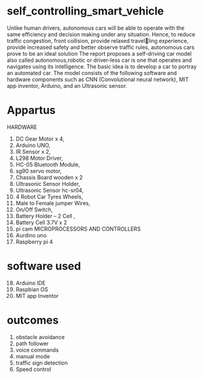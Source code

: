 # self_controlling_smart_vehicle
Unlike human drivers, autonomous cars will be able to operate with the same efficiency and decision making under any situation. Hence, to reduce traffic congestion, front 
collision, provide relaxed travelling experience, provide increased safety and better observe traffic rules, autonomous cars prove to be an ideal solution The report 
proposes a self-driving car model also called autonomous,robotic or driver-less car is one that operates and navigates using its intelligence. The basic idea is to 
develop a car to portray an automated car. The model consists of the following software and hardware components such as CNN (Convolutional neural network), MIT app
inventor, Arduino, and an Ultrasonic sensor.
# Appartus
HARDWARE
1. DC Gear Motor x 4,
2. Arduino UNO,
3. IR Sensor x 2,
4. L298 Motor Driver,
5. HC-05 Bluetooth Module,
6. sg90 servo motor,
7. Chassis Board wooden x 2
8. Ultrasonic Sensor Holder,
9. Ultrasonic Sensor hc-sr04,
10. 4 Robot Car Tyres Wheels,
11. Male to Female jumper Wires,
12. On/Off Switch,
13. Battery Holder – 2 Cell ,
14. Battery Cell 3.7V x 2
15. pi cam
MICROPROCESSORS AND CONTROLLERS
16. Aurdino uno
17. Raspberry pi 4
# software used
18. Arduino IDE
19. Raspbian OS
20. MIT app Inventor
# outcomes
1. obstacle avoidance
2. path follower
3. voice commands
4. manual mode
5. traffic sign detection
6. Speed control
